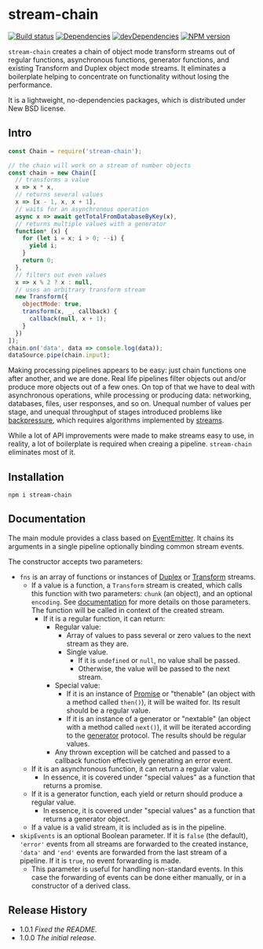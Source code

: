 # stream-chain

[![Build status][travis-image]][travis-url]
[![Dependencies][deps-image]][deps-url]
[![devDependencies][dev-deps-image]][dev-deps-url]
[![NPM version][npm-image]][npm-url]

`stream-chain` creates a chain of object mode transform streams out of regular functions, asynchronous functions, generator functions, and existing Transform and Duplex object mode streams. It eliminates a boilerplate helping to concentrate on functionality without losing the performance.

It is a lightweight, no-dependencies packages, which is distributed under New BSD license.

## Intro

```js
const Chain = require('stream-chain');

// the chain will work on a stream of number objects
const chain = new Chain([
  // transforms a value
  x => x * x,
  // returns several values
  x => [x - 1, x, x + 1],
  // waits for an asynchronous operation
  async x => await getTotalFromDatabaseByKey(x),
  // returns multiple values with a generator
  function* (x) {
    for (let i = x; i > 0; --i) {
      yield i;
    }
    return 0;
  },
  // filters out even values
  x => x % 2 ? x : null,
  // uses an arbitrary transform stream
  new Transform({
    objectMode: true,
    transform(x, _, callback) {
      callback(null, x + 1);
    }
  })
]);
chain.on('data', data => console.log(data));
dataSource.pipe(chain.input);
```

Making processing pipelines appears to be easy: just chain functions one after another, and we are done. Real life pipelines filter objects out and/or produce more objects out of a few ones. On top of that we have to deal with asynchronous operations, while processing or producing data: networking, databases, files, user responses, and so on. Unequal number of values per stage, and unequal throughput of stages introduced problems like [backpressure](https://nodejs.org/en/docs/guides/backpressuring-in-streams/), which requires algorithms implemented by [streams](https://nodejs.org/api/stream.html).

While a lot of API improvements were made to make streams easy to use, in reality, a lot of boilerplate is required when creaing a pipeline. `stream-chain` eliminates most of it.

## Installation

```
npm i stream-chain
```

## Documentation

The main module provides a class based on [EventEmitter](https://nodejs.org/api/events.html#events_class_eventemitter). It chains its arguments in a single pipeline optionally binding common stream events.

The constructor accepts two parameters:

* `fns` is an array of functions or instances of [Duplex](https://nodejs.org/api/stream.html#stream_class_stream_duplex) or [Transform](https://nodejs.org/api/stream.html#stream_class_stream_transform) streams.
  * If a value is a function, a `Transform` stream is created, which calls this function with two parameters: `chunk` (an object), and an optional `encoding`. See [documentation](https://nodejs.org/api/stream.html#stream_transform_transform_chunk_encoding_callback) for more details on those parameters. The function will be called in context of the created stream.
    * If it is a regular function, it can return:
      * Regular value:
        * Array of values to pass several or zero values to the next stream as they are.
        * Single value.
          * If it is `undefined` or `null`, no value shall be passed.
          * Otherwise, the value will be passed to the next stream.
      * Special value:
        * If it is an instance of [Promise](https://developer.mozilla.org/en-US/docs/Web/JavaScript/Reference/Global_Objects/Promise) or "thenable" (an object with a method called `then()`), it will be waited for. Its result should be a regular value.
        * If it is an instance of a generator or "nextable" (an object with a method called `next()`), it will be iterated according to the [generator](https://developer.mozilla.org/en-US/docs/Web/JavaScript/Reference/Global_Objects/Generator) protocol. The results should be regular values.
      * Any thrown exception will be catched and passed to a callback function effectively generating an error event.
  * If it is an asynchronous function, it can return a regular value.
    * In essence, it is covered under "special values" as a function that returns a promise.
  * If it is a generator function, each yield or return should produce a regular value.
    * In essence, it is covered under "special values" as a function that returns a generator object.
  * If a value is a valid stream, it is included as is in the pipeline.
* `skipEvents` is an optional Boolean parameter. If it is `false` (the default), `'error'` events from all streams are forwarded to the created instance, `'data'` and `'end'` events are forwarded from the last stream of a pipeline. If it is `true`, no event forwarding is made.
  * This parameter is useful for handling non-standard events. In this case the forwarding of events can be done either manually, or in a constructor of a derived class.

## Release History

- 1.0.1 *Fixed the README.*
- 1.0.0 *The initial release.*

[npm-image]:      https://img.shields.io/npm/v/stream-chain.svg
[npm-url]:        https://npmjs.org/package/stream-chain
[deps-image]:     https://img.shields.io/david/uhop/stream-chain.svg
[deps-url]:       https://david-dm.org/uhop/stream-chain
[dev-deps-image]: https://img.shields.io/david/dev/uhop/stream-chain.svg
[dev-deps-url]:   https://david-dm.org/uhop/stream-chain?type=dev
[travis-image]:   https://img.shields.io/travis/uhop/stream-chain.svg
[travis-url]:     https://travis-ci.org/uhop/stream-chain
